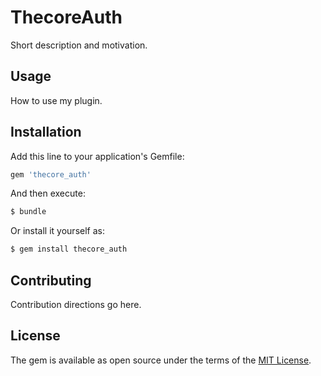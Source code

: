 # ThecoreAuth
Short description and motivation.

## Usage
How to use my plugin.

## Installation
Add this line to your application's Gemfile:

```ruby
gem 'thecore_auth'
```

And then execute:
```bash
$ bundle
```

Or install it yourself as:
```bash
$ gem install thecore_auth
```

## Contributing
Contribution directions go here.

## License
The gem is available as open source under the terms of the [MIT License](https://opensource.org/licenses/MIT).
